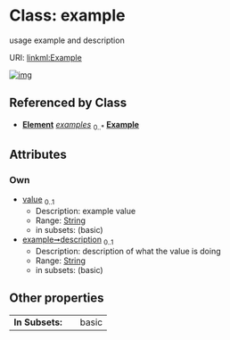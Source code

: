 
# Class: example


usage example and description

URI: [linkml:Example](https://w3id.org/linkml/Example)


[![img](https://yuml.me/diagram/nofunky;dir:TB/class/[CommonMetadata]++-%20examples%200..*>[Example&#124;value:string%20%3F;description:string%20%3F],[Element],[CommonMetadata])](https://yuml.me/diagram/nofunky;dir:TB/class/[CommonMetadata]++-%20examples%200..*>[Example&#124;value:string%20%3F;description:string%20%3F],[Element],[CommonMetadata])

## Referenced by Class

 *  **[Element](Element.md)** *[examples](examples.md)*  <sub>0..\*</sub>  **[Example](Example.md)**

## Attributes


### Own

 * [value](value.md)  <sub>0..1</sub>
     * Description: example value
     * Range: [String](types/String.md)
     * in subsets: (basic)
 * [example➞description](value_description.md)  <sub>0..1</sub>
     * Description: description of what the value is doing
     * Range: [String](types/String.md)
     * in subsets: (basic)

## Other properties

|  |  |  |
| --- | --- | --- |
| **In Subsets:** | | basic |

